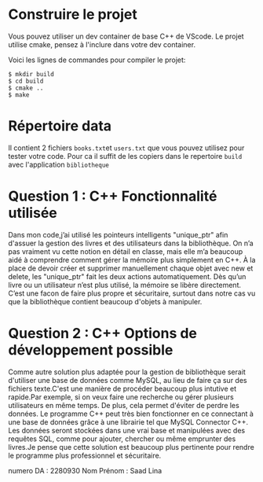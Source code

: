 # Construire le projet
Vous pouvez utiliser un dev container de base C++ de VScode.
Le projet utilise cmake, pensez à l'inclure dans votre dev container.

Voici les lignes de commandes pour compiler le projet:
```
$ mkdir build
$ cd build
$ cmake ..
$ make
```

# Répertoire data

Il contient 2 fichiers `books.txt`et `users.txt` que vous pouvez utilisez pour tester votre code.
Pour ca il suffit de les copiers dans le repertoire `build` avec l'application `bibliotheque`


# Question 1 : C++ Fonctionnalité utilisée

Dans mon code,j’ai utilisé les pointeurs intelligents "unique_ptr" afin d'assuer la gestion des livres et des utilisateurs dans la bibliothèque. On n’a pas vraiment vu cette notion en détail en classe, mais elle m’a beaucoup aidé à comprendre comment gérer la mémoire plus simplement en C++. À la place de devoir créer et supprimer manuellement chaque objet avec new et delete, les "unique_ptr" fait les deux actions automatiquement. Dès qu’un livre ou un utilisateur n’est plus utilisé, la mémoire se libère directement. C’est une facon de faire plus propre et sécuritaire, surtout dans notre cas vu que la bibliothèque contient beaucoup d'objets à manipuler.


# Question 2 : C++ Options de développement possible
Comme autre solution plus adaptée pour la gestion de bibliothèque serait d'utiliser une base de données comme MySQL, au lieu de faire ça sur des fichiers texte.C'est une manière de procéder beaucoup plus intutive et rapide.Par exemple, si on veux faire une recherche ou gérer plusieurs utilisateurs en même temps. De plus, cela permet d'éviter de perdre les données. Le programme 
C++ peut très bien fonctionner en ce connectant à une base de données grâce à une librairie tel que MySQL Connector C++. Les données seront stockées dans une vrai base et manipulées avec des requêtes SQL, comme pour ajouter, chercher ou même emprunter des livres.Je pense que cette solution est beaucoup plus pertinente pour rendre le programme plus professionnel et sécuritaire.




numero DA : 2280930
Nom Prénom : Saad Lina